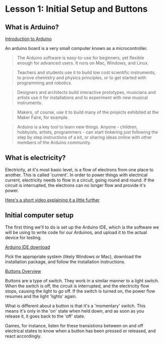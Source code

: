 # Lesson 1: Initial Setup and Buttons

## What is Arduino?

[Introduction to Arduino](https://www.arduino.cc/en/Guide/Introduction)

An arduino board is a very small computer known as a microcontroller.

>The Arduino software is easy-to-use for beginners, yet flexible enough for advanced users. It runs on Mac, Windows, and Linux.

>Teachers and students use it to build low cost scientific instruments, to prove chemistry and physics principles, or to get started with programming and robotics.

>Designers and architects build interactive prototypes, musicians and artists use it for installations and to experiment with new musical instruments.

>Makers, of course, use it to build many of the projects exhibited at the Maker Faire, for example.

>Arduino is a key tool to learn new things. Anyone - children, hobbyists, artists, programmers - can start tinkering just following the step by step instructions of a kit, or sharing ideas online with other members of the Arduino community.

## What is electricity?

Electricity, at it's most basic level, is a flow of electrons from one place to another.  This is called 'current'. In order to power things with electrical current, electricity needs to flow in a circuit, going round and round.  If the circuit is interrupted, the electrons can no longer flow and provide it's power.

[Here's a short video explaining it a little further](https://www.youtube.com/watch?v=oB1v-wh7EGU)


## Initial computer setup

The first thing we'll to do is set up the Arduino IDE, which is the software we will be using to write code for our Arduinos, and upload it to the actual device for testing.

[Arduino IDE download](https://www.arduino.cc/en/Guide#install-the-arduino-desktop-ide)

Pick the appropriate system (likely Windows or Mac), download the installation package, and follow the installation instructions.

[Buttons Overview](https://arduinogetstarted.com/tutorials/arduino-button)

Buttons are a type of switch.  They work in a similar manner to a light switch.  When the switch is off, the circuit is interrupted, and the electricity flow stops, causing the light to go off.  If the switch is turned on, the power flow resumes and the light 'lights' again.

What is different about a button is that it's a 'momentary' switch.  This means it's only in the 'on' state when held down, and as soon as you release it, it goes back to the 'off' state.

Games, for instance, listen for these transistions between on and off electrical states to know when a button has been pressed or released, and react accordingly.


